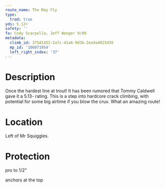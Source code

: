 ```yaml
---
route_name: The May Fly
type:
  trad: true
yds: 5.12+
safety: ''
fa: Cody Scarpella, Jeff Wenger 9/09
metadata:
  climb_id: 375d1452-2a7c-41a6-9d3b-2ea4a4815d39
  mp_id: '106971954'
  left_right_index: '37'
---
```

# Description
Once the hardest line at trout!  It has been rumored that Tommy Caldwell gave it a 5.13- rating.  This is a step into hardcore crack climbing, with potential for some big airtime if you blow the crux.  What an amazing route!

# Location
Left of Mr Squiggles.

# Protection
pro to 1/2"

anchors at the top

